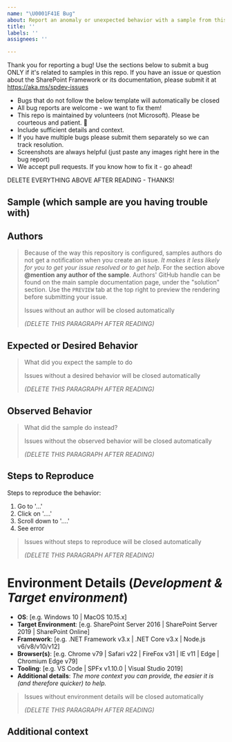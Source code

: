 ```yaml
---
name: "\U0001F41E Bug"
about: Report an anomaly or unexpected behavior with a sample from this repository.
title: ''
labels: ''
assignees: ''

---
```


Thank you for reporting a bug! Use the sections below to submit a bug ONLY if it's related to samples in this repo. If you have an issue or question about the SharePoint Framework or its documentation, please submit it at https://aka.ms/spdev-issues

- Bugs that do not follow the below template will automatically be closed
- All bug reports are welcome - we want to fix them!
- This repo is maintained by volunteers (not Microsoft). Please be courteous and patient. 🙂
- Include sufficient details and context.
- If you have multiple bugs please submit them separately so we can track resolution.
- Screenshots are always helpful (just paste any images right here in the bug report)
- We accept pull requests. If you know how to fix it - go ahead!

DELETE EVERYTHING ABOVE AFTER READING - THANKS!

## Sample (which sample are you having trouble with)

## Authors

> Because of the way this repository is configured, samples authors do not get a notification when you create an issue. *It makes it less likely for you to get your issue resolved or to get help*. For the section above **@mention any author of the sample**. Authors' GitHub handle can be found on the main sample documentation page, under the "solution" section. Use the `PREVIEW` tab at the top right to preview the rendering before submitting your issue.
> 
> Issues without an author will be closed automatically 
>
> _(DELETE THIS PARAGRAPH AFTER READING)_

## Expected or Desired Behavior

> What did you expect the sample to do 
>
> Issues without a desired behavior will be closed automatically 
>
> _(DELETE THIS PARAGRAPH AFTER READING)_

## Observed Behavior

> What did the sample do instead?
>
> Issues without the observed behavior will be closed automatically 
>
> _(DELETE THIS PARAGRAPH AFTER READING)_

## Steps to Reproduce

Steps to reproduce the behavior:
1. Go to '...'
2. Click on '....'
3. Scroll down to '....'
4. See error

> Issues without steps to reproduce will be closed automatically 
>
> _(DELETE THIS PARAGRAPH AFTER READING)_

# Environment Details (*Development & Target environment*)

- **OS**: [e.g. Windows 10 | MacOS 10.15.x]
- **Target Environment**: [e.g. SharePoint Server 2016 | SharePoint Server 2019 | SharePoint Online]
- **Framework**: [e.g. .NET Framework v3.x | .NET Core v3.x | Node.js v6/v8/v10/v12]
- **Browser(s)**: [e.g. Chrome v79 | Safari v22 | FireFox v31 | IE v11 | Edge | Chromium Edge v79]
- **Tooling**: [e.g. VS Code | SPFx v1.10.0 | Visual Studio 2019]
- **Additional details**: *The more context you can provide, the easier it is (and therefore quicker) to help.*

> Issues without environment details will be closed automatically 
>
> _(DELETE THIS PARAGRAPH AFTER READING)_


## Additional context
